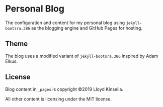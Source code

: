 # Personal Blog

The configuration and content for my personal blog using `jekyll-bootsra.386` as the blogging engine and GitHub Pages for hosting.

## Theme

The blog uses a modified variant of `jekyll-bootsra.386` inspired by Adam Elkus.

## License

Blog content in `_pages` is copyright &copy;2019 Lloyd Kinsella.

All other content is licensing under the MIT license.
